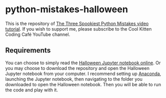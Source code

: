 # python-mistakes-halloween

This is the repository of [The Three Spookiest Python Mistakes video tutorial](https://youtu.be/Wx9-ylQeL2Y). If you wish to support me, please subscribe to the Cool Kitten Coding Café YouTube channel.

## Requirements

You can choose to simply read the [Halloween Jupyter notebook online](https://github.com/CoolKittenCodingCafe/python-mistakes-halloween/blob/master/Halloween%20jupyter%20notebook.ipynb). Or you may choose to download the repository and open the Halloween Jupyter notebook from your computer. I recommend setting up [Anaconda](https://www.anaconda.com/distribution/), launching the Jupyter notebook, then navigating to the folder you downloaded to open the Halloween notebook. Then you will be able to run the code and play with it.


